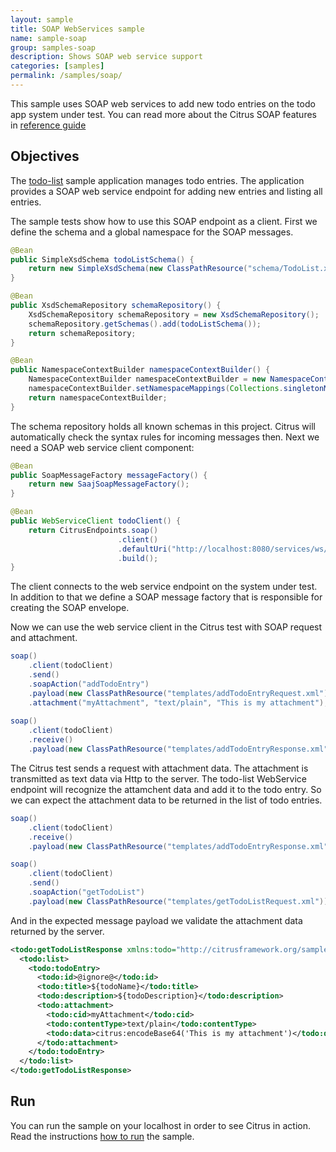 ```yaml
---
layout: sample
title: SOAP WebServices sample
name: sample-soap
group: samples-soap
description: Shows SOAP web service support
categories: [samples]
permalink: /samples/soap/
---
```


This sample uses SOAP web services to add new todo entries on the todo app system under test. You can read more about the 
Citrus SOAP features in [reference guide][1]

Objectives
---------

The [todo-list](/samples/todo-app/) sample application manages todo entries. The application provides a SOAP web service
endpoint for adding new entries and listing all entries.

The sample tests show how to use this SOAP endpoint as a client. First we define the schema and a global namespace for the SOAP
messages.

```java
@Bean
public SimpleXsdSchema todoListSchema() {
    return new SimpleXsdSchema(new ClassPathResource("schema/TodoList.xsd"));
}

@Bean
public XsdSchemaRepository schemaRepository() {
    XsdSchemaRepository schemaRepository = new XsdSchemaRepository();
    schemaRepository.getSchemas().add(todoListSchema());
    return schemaRepository;
}

@Bean
public NamespaceContextBuilder namespaceContextBuilder() {
    NamespaceContextBuilder namespaceContextBuilder = new NamespaceContextBuilder();
    namespaceContextBuilder.setNamespaceMappings(Collections.singletonMap("todo", "http://citrusframework.org/samples/todolist"));
    return namespaceContextBuilder;
}
```
   
The schema repository holds all known schemas in this project. Citrus will automatically check the syntax rules for incoming messages
then. Next we need a SOAP web service client component:

```java
@Bean
public SoapMessageFactory messageFactory() {
    return new SaajSoapMessageFactory();
}

@Bean
public WebServiceClient todoClient() {
    return CitrusEndpoints.soap()
                        .client()
                        .defaultUri("http://localhost:8080/services/ws/todolist")
                        .build();
}
```
    
The client connects to the web service endpoint on the system under test. In addition to that we define a SOAP message factory that is
responsible for creating the SOAP envelope. 

Now we can use the web service client in the Citrus test with SOAP request and attachment.
    
```java
soap()
    .client(todoClient)
    .send()
    .soapAction("addTodoEntry")
    .payload(new ClassPathResource("templates/addTodoEntryRequest.xml"))
    .attachment("myAttachment", "text/plain", "This is my attachment");
    
soap()
    .client(todoClient)
    .receive()
    .payload(new ClassPathResource("templates/addTodoEntryResponse.xml"));
```
        
The Citrus test sends a request with attachment data. The attachment is transmitted as text data via Http to the server. 
The todo-list WebService endpoint will recognize the attamchent data and add it to the todo entry. So we can expect the attachment data to be returned in
the list of todo entries.
        
```java
soap()
    .client(todoClient)
    .receive()
    .payload(new ClassPathResource("templates/addTodoEntryResponse.xml"));

soap()
    .client(todoClient)
    .send()
    .soapAction("getTodoList")
    .payload(new ClassPathResource("templates/getTodoListRequest.xml"));
```
            
And in the expected message payload we validate the attachment data returned by the server.
            
```xml
<todo:getTodoListResponse xmlns:todo="http://citrusframework.org/samples/todolist">
  <todo:list>
    <todo:todoEntry>
      <todo:id>@ignore@</todo:id>
      <todo:title>${todoName}</todo:title>
      <todo:description>${todoDescription}</todo:description>
      <todo:attachment>
        <todo:cid>myAttachment</todo:cid>
        <todo:contentType>text/plain</todo:contentType>
        <todo:data>citrus:encodeBase64('This is my attachment')</todo:data>
      </todo:attachment>
    </todo:todoEntry>
  </todo:list>
</todo:getTodoListResponse>
```    
                
Run
---------

You can run the sample on your localhost in order to see Citrus in action. Read the instructions [how to run](/samples/run/) the sample.

 [1]: https://citrusframework.org/reference/html#soap